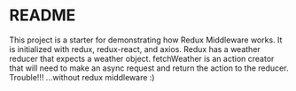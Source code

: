 # README

This project is a starter for demonstrating how Redux Middleware works. It is initialized with redux, redux-react, and axios. Redux has a weather reducer that expects a weather object. fetchWeather is an action creator that will need to make an async request and return the action to the reducer. Trouble!!! ...without redux middleware :)